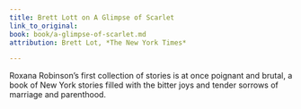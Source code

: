 ```yaml
---
title: Brett Lott on A Glimpse of Scarlet
link_to_original: 
book: book/a-glimpse-of-scarlet.md
attribution: Brett Lot, *The New York Times*

---
```

Roxana Robinson’s first collection of stories is at once poignant and brutal, a book of New York stories filled with the bitter joys and tender sorrows of marriage and parenthood.